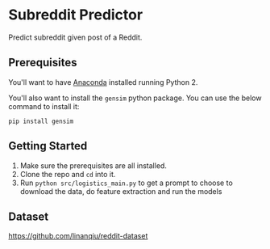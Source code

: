 # Subreddit Predictor
Predict subreddit given post of a Reddit.


## Prerequisites
You'll want to have [Anaconda](https://www.anaconda.com/download/) installed running Python 2.

You'll also want to install the `gensim` python package. You can use the below command to install it:

`pip install gensim`


## Getting Started
1. Make sure the prerequisites are all installed.
2. Clone the repo and `cd` into it.
3. Run `python src/logistics_main.py` to get a prompt to choose to download the data, do feature extraction and run the models


## Dataset
https://github.com/linanqiu/reddit-dataset

